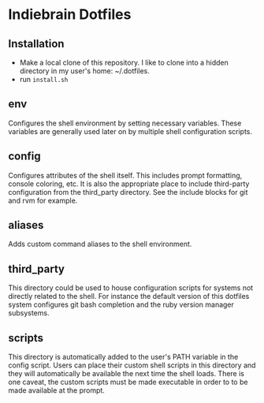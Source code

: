 Indiebrain Dotfiles
===================

Installation
-------------------
* Make a local clone of this repository. I like to clone into a hidden directory in my user's home: ~/.dotfiles.
* run `install.sh`

env
-------------------
Configures the shell environment by setting necessary variables. These variables are generally used later on by multiple shell configuration scripts.

config
-------------------
Configures attributes of the shell itself. This includes prompt formatting, console coloring, etc. It is also the appropriate place to include third-party configuration from the third_party directory. See the include blocks for git and rvm for example.

aliases
-------------------
Adds custom command aliases to the shell environment.

third_party
-------------------
This directory could be used to house configuration scripts for systems not directly related to the shell. For instance the default version of this dotfiles system configures git bash completion and the ruby version manager subsystems.

scripts
-------------------
This directory is automatically added to the user's PATH variable in the config script. Users can place their custom shell scripts in this directory and they will automatically be available the next time the shell loads. There is one caveat, the custom scripts must be made executable in order to to be made available at the prompt.
